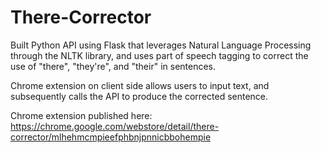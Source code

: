 # There-Corrector

Built Python API using Flask that leverages Natural Language Processing through the NLTK library, and uses part of speech tagging to correct the use of "there", "they're", and "their" in sentences.

Chrome extension on client side allows users to input text, and subsequently calls the API to produce the corrected sentence.

Chrome extension published here: https://chrome.google.com/webstore/detail/there-corrector/mlhehmcmpieefphbnjpnnicbbohempie
